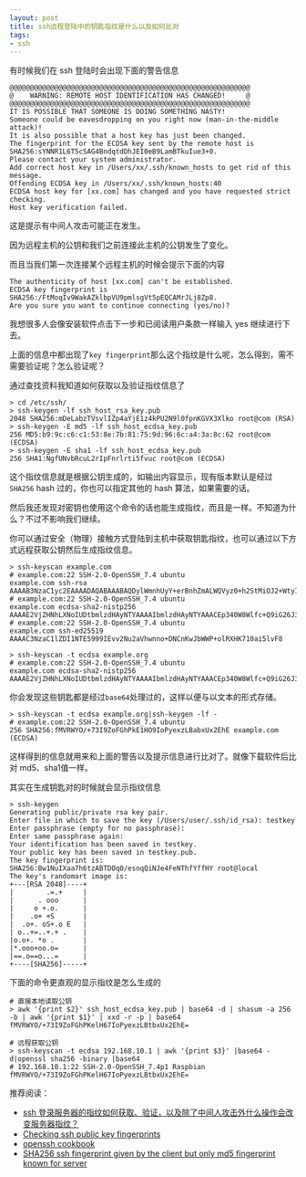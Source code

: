```yaml
---
layout: post
title: ssh远程登陆中的钥匙指纹是什么以及如何比对
tags:
- ssh
---
```


有时候我们在 ssh 登陆时会出现下面的警告信息

```
@@@@@@@@@@@@@@@@@@@@@@@@@@@@@@@@@@@@@@@@@@@@@@@@@@@@@@@@@@@
@    WARNING: REMOTE HOST IDENTIFICATION HAS CHANGED!     @
@@@@@@@@@@@@@@@@@@@@@@@@@@@@@@@@@@@@@@@@@@@@@@@@@@@@@@@@@@@
IT IS POSSIBLE THAT SOMEONE IS DOING SOMETHING NASTY!
Someone could be eavesdropping on you right now (man-in-the-middle attack)!
It is also possible that a host key has just been changed.
The fingerprint for the ECDSA key sent by the remote host is
SHA256:sYNNR1L6T5cSAG4BndqtdDhJEI0eB9LamBTkuIue3+0.
Please contact your system administrator.
Add correct host key in /Users/xx/.ssh/known_hosts to get rid of this message.
Offending ECDSA key in /Users/xx/.ssh/known_hosts:40
ECDSA host key for [xx.com] has changed and you have requested strict checking.
Host key verification failed.
```

这是提示有中间人攻击可能正在发生。

因为远程主机的公钥和我们之前连接此主机的公钥发生了变化。

而且当我们第一次连接某个远程主机的时候会提示下面的内容

```
The authenticity of host [xx.com] can't be established.
ECDSA key fingerprint is SHA256:/FtMoqIv9WakAZklbpVU9pmlsgVt5pEQCAMrJLj8Zp8.
Are you sure you want to continue connecting (yes/no)?
```

我想很多人会像安装软件点击下一步和已阅读用户条款一样输入 yes 继续进行下去。

上面的信息中都出现了`key fingerprint`那么这个指纹是什么呢，怎么得到，需不需要验证呢？怎么验证呢？

通过查找资料我知道如何获取以及验证指纹信息了

```shell
> cd /etc/ssh/
> ssh-keygen -lf ssh_host_rsa_key.pub
2048 SHA256:mDeLabzTVsvlIZp4aYjE1z4kPU2N9l0fpnKGVX3Xlko root@com (RSA)
> ssh-keygen -E md5 -lf ssh_host_ecdsa_key.pub
256 MD5:b9:9c:c6:c1:53:8e:7b:81:75:9d:96:6c:a4:3a:8c:62 root@com (ECDSA)
> ssh-keygen -E sha1 -lf ssh_host_ecdsa_key.pub
256 SHA1:NgfUNvbRcuL2rIpFnrlrti5fvuc root@com (ECDSA)
```

这个指纹信息就是根据公钥生成的，如输出内容显示，现有版本默认是经过 `SHA256` hash 过的，你也可以指定其他的 hash 算法，如果需要的话。

然后我还发现对密钥也使用这个命令的话也能生成指纹，而且是一样。不知道为什么？不过不影响我们继续。

你可以通过安全（物理）接触方式登陆到主机中获取钥匙指纹，也可以通过以下方式远程获取公钥然后生成指纹信息。

```shell
> ssh-keyscan example.com
# example.com:22 SSH-2.0-OpenSSH_7.4 ubuntu
example.com ssh-rsa AAAAB3NzaC1yc2EAAAADAQABAAABAQDylWmnhUyY+erBnhZmALWQVyz0+h2StMiOJ2+WtyIxrz2H6ZaTEPDSmjIZv76Bp7bMaYDnW6gMoVrZo0ioBXPBKa51lou5pjMJgFC6pCUU/3IDBtddbJIQqWw9vM/1xM7t9IkYLOVvbHgAw+/zzZD2CASAyr6a59uNx2Y5nCLSKPVb6azSWSTPnPuexnGznKDkS3DX/l54mpPpTzQJuAw1vbYd6asULMtWqnzheY+NJ/9RZJMRIpEVkXAfCglBQVKNPAeHda1B9UfNoRo+BqjLX6ODxMsdff+47edL09DSBdavu0Ik3bMnlND0ZizfbDxgBAFXHwx3pyrBn1HEM2k5
# example.com:22 SSH-2.0-OpenSSH_7.4 ubuntu
example.com ecdsa-sha2-nistp256 AAAAE2VjZHNhLXNoIUDtbmlzdHAyNTYAAAAIbmlzdHAyNTYAAACEp340W8Wlfc+Q9iG26J3POdnhrBLPWOOWcwZLW21FCwKVjCzTpLRd82dk4awzk/qB92otJ0ha75CXoX6CDrWoSSs=
# example.com:22 SSH-2.0-OpenSSH_7.4 ubuntu
example.com ssh-ed25519 AAAAC3NzaC1lZDI1NTE5999IEvv2Nu2aVhwnno+DNCnKwJbWWP+olRXHK710ai5lvF8

> ssh-keyscan -t ecdsa example.org
# example.com:22 SSH-2.0-OpenSSH_7.4 ubuntu
example.com ecdsa-sha2-nistp256 AAAAE2VjZHNhLXNoIUDtbmlzdHAyNTYAAAAIbmlzdHAyNTYAAACEp340W8Wlfc+Q9iG26J3POdnhrBLPWOOWcwZLW21FCwKVjCzTpLRd82dk4awzk/qB92otJ0ha75CXoX6CDrWoSSs=
```

你会发现这些钥匙都是经过`base64`处理过的，这样以便与以文本的形式存储。

```shell
> ssh-keyscan -t ecdsa example.org|ssh-keygen -lf -
# example.com:22 SSH-2.0-OpenSSH_7.4 ubuntu
256 SHA256:fMVRWYO/+73I9ZoFGhPkE1HO9IoPyexzLBabxUx2EhE example.com (ECDSA)
```

这样得到的信息就用来和上面的警告以及提示信息进行比对了。就像下载软件后比对 md5、sha1值一样。

其实在生成钥匙对的时候就会显示指纹信息

```shell
> ssh-keygen
Generating public/private rsa key pair.
Enter file in which to save the key (/Users/user/.ssh/id_rsa): testkey
Enter passphrase (empty for no passphrase):
Enter same passphrase again:
Your identification has been saved in testkey.
Your public key has been saved in testkey.pub.
The key fingerprint is:
SHA256:Bw1NuIXaa7h6tzABTDOq0/esnqQiNJe4FeNThfYffHY root@local
The key's randomart image is:
+---[RSA 2048]----+
|        .=.+     |
|      . ooo      |
|     o +.o.      |
|    .o+ +S       |
|  .o+. oS+.o E   |
| o..+=..+.+ .    |
|o.o+. *o .       |
|*.ooo+oo.o=      |
|==.o==o...=      |
+----[SHA256]-----+
```

下面的命令更直观的显示指纹是怎么生成的

```shell
# 直接本地读取公钥
> awk '{print $2}' ssh_host_ecdsa_key.pub | base64 -d | shasum -a 256 -b | awk '{print $1}' | xxd -r -p | base64
fMVRWYO/+73I9ZoFGhPKelH67IoPyexzLBtbxUx2EhE=

# 远程获取公钥
> ssh-keyscan -t ecdsa 192.168.10.1 | awk '{print $3}' |base64 -d|openssl sha256 -binary |base64
# 192.168.10.1:22 SSH-2.0-OpenSSH_7.4p1 Raspbian
fMVRWYO/+73I9ZoFGhPKelH67IoPyexzLBtbxUx2EhE=

```



推荐阅读：

-  [ssh 登录服务器的指纹如何获取、验证，以及除了中间人攻击外什么操作会改变服务器指纹？](https://segmentfault.com/q/1010000009057659)
- [Checking ssh public key fingerprints](https://www.phcomp.co.uk/Tutorials/Unix-And-Linux/ssh-check-server-fingerprint.html)
- [openssh cookbook](https://en.wikibooks.org/wiki/OpenSSH/Cookbook/Public_Key_Authentication#Downloading_keys)
- [SHA256 ssh fingerprint given by the client but only md5 fingerprint known for server](https://superuser.com/questions/929566/sha256-ssh-fingerprint-given-by-the-client-but-only-md5-fingerprint-known-for-se/929567#929567)

 

